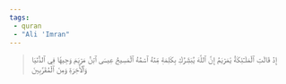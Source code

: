 ```yaml
---
tags: 
 - quran 
 - "Ali 'Imran"
---
```


> إِذۡ قَالَتِ ٱلۡمَلَـٰٓئِكَةُ يَٰمَرۡيَمُ إِنَّ ٱللَّهَ يُبَشِّرُكِ بِكَلِمَةٖ مِّنۡهُ ٱسۡمُهُ ٱلۡمَسِيحُ عِيسَى ٱبۡنُ مَرۡيَمَ وَجِيهٗا فِي ٱلدُّنۡيَا وَٱلۡأٓخِرَةِ وَمِنَ ٱلۡمُقَرَّبِينَ
